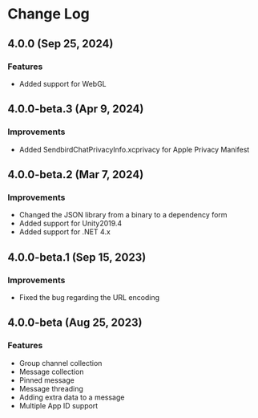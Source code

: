 # Change Log

## 4.0.0 (Sep 25, 2024)
### Features
- Added support for WebGL

## 4.0.0-beta.3 (Apr 9, 2024)
### Improvements
- Added SendbirdChatPrivacyInfo.xcprivacy for Apple Privacy Manifest

## 4.0.0-beta.2 (Mar 7, 2024)
### Improvements
- Changed the JSON library from a binary to a dependency form
- Added support for Unity2019.4
- Added support for .NET 4.x

## 4.0.0-beta.1 (Sep 15, 2023)
### Improvements
 - Fixed the bug regarding the URL encoding

## 4.0.0-beta (Aug 25, 2023)
### Features
 - Group channel collection
 - Message collection
 - Pinned message
 - Message threading
 - Adding extra data to a message
 - Multiple App ID support

